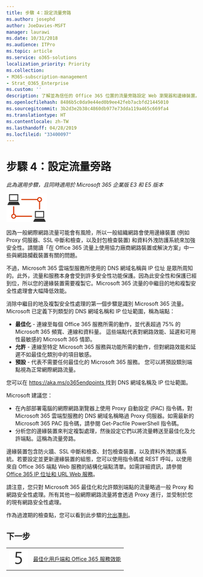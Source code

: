 ```yaml
---
title: 步驟 4：設定流量旁路
ms.author: josephd
author: JoeDavies-MSFT
manager: laurawi
ms.date: 10/31/2018
ms.audience: ITPro
ms.topic: article
ms.service: o365-solutions
localization_priority: Priority
ms.collection:
- M365-subscription-management
- Strat_O365_Enterprise
ms.custom: ''
description: 了解並為信任的 Office 365 位置的流量旁路設定 Web 瀏覽器和邊緣裝置。
ms.openlocfilehash: 8486b5c0da9e44ed0b9ee42feb7acbfd21445010
ms.sourcegitcommit: 3b2d3e2b38c4860db977e73dda119a465c669fa4
ms.translationtype: HT
ms.contentlocale: zh-TW
ms.lasthandoff: 04/28/2019
ms.locfileid: "33400097"
---
```

# <a name="step-4-configure-traffic-bypass"></a>步驟 4：設定流量旁路

*此為選用步驟，且同時適用於 Microsoft 365 企業版 E3 和 E5 版本*

![](./media/deploy-foundation-infrastructure/networking_icon-small.png)

因為一般網際網路流量可能會有風險，所以一般組織網路會使用邊緣裝置 (例如 Proxy 伺服器、SSL 中斷和檢查，以及封包檢查裝置) 和資料外洩防護系統來加強安全性。請閱讀「在 Office 365 流量上使用協力廠商網路裝置或解決方案」中一些與網路攔截裝置有關的問題。

不過，Microsoft 365 雲端型服務所使用的 DNS 網域名稱與 IP 位址 是眾所周知的。此外，流量和服務本身會受到許多安全性功能保護。因為此安全性和保護已經到位，所以您的邊緣裝置需要複製它。Microsoft 365 流量的中繼目的地和複製安全性處理會大幅降低效能。

消除中繼目的地及複製安全性處理的第一個步驟是識別 Microsoft 365 流量。Microsoft 已定義下列類型的 DNS 網域名稱和 IP 位址範圍，稱為端點：

- **最佳化** - 連線至每個 Office 365 服務所需的動作，並代表超過 75% 的 Microsoft 365 頻寬、連線和資料量。 這些端點代表對網路效能、延遲和可用性最敏感的 Microsoft 365 情節。
- **允許** - 連線至特定 Microsoft 365 服務與功能所需的動作，但對網路效能和延遲不如最佳化類別中的項目敏感。
 - **預設** - 代表不需要任何最佳化的 Microsoft 365 服務。 您可以將預設類別端點視為正常網際網路流量。

您可以在 [ https://aka.ms/o365endpoints ](https://aka.ms/o365endpoints) 找到 DNS 網域名稱及 IP 位址範圍。

Microsoft 建議您：

- 在內部部署電腦的網際網路瀏覽器上使用 Proxy 自動設定 (PAC) 指令碼，對 Microsoft 365 雲端型服務的 DNS 網域名稱略過 Proxy 伺服器。如需最新的 Microsoft 365 PAC 指令碼，請參閱 Get-Pacfile PowerShell 指令碼。
- 分析您的邊緣裝置來判定複製處理，然後設定它們以將流量轉送至最佳化及允許端點。這稱為流量旁路。 

邊緣裝置包含防火牆、SSL 中斷和檢查、封包檢查裝置，以及資料外洩防護系統。若要設定並更新邊緣裝置的組態，您可以使用指令碼或 REST 呼叫，以使用來自 Office 365 端點 Web 服務的結構化端點清單。如需詳細資訊，請參閱[Office 365 IP 位址和 URL Web 服務](https://docs.microsoft.com/office365/enterprise/office-365-ip-web-service)。

請注意，您只對 Microsoft 365 最佳化和允許類別端點的流量略過一般 Proxy 和網路安全性處理。所有其他一般網際網路流量將會透過 Proxy 進行，並受制於您的現有網路安全性處理。


作為過渡期的檢查點，您可以看到此步驟的[允出準則](networking-exit-criteria.md#crit-networking-step4)。

## <a name="next-step"></a>下一步

|||
|:-------|:-----|
|![](./media/stepnumbers/Step5.png)|[最佳化用戶端和 Office 365 服務效能](networking-optimize-tcp-performance.md) |



